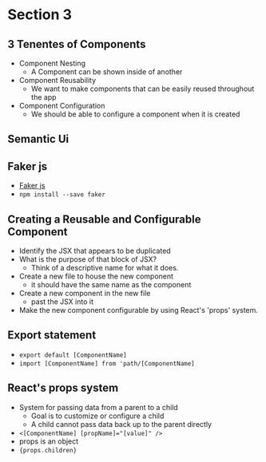 # Section 3

## 3 Tenentes of Components
- Component Nesting
    - A Component can be shown inside of another
- Component Reusability
    - We want to make components that can be easily reused throughout the app
- Component Configuration
    - We should be able to configure a component when it is created

## Semantic Ui
<link rel="stylesheet" href="https://cdnjs.cloudflare.com/ajax/libs/semantic-ui/2.4.1/semantic.min.css">

## Faker js
- [Faker js](https://github.com/marak/Faker.js/)
- `npm install --save faker`

## Creating a Reusable and Configurable Component
- Identify the JSX that appears to be duplicated
- What is the purpose of that block of JSX?
    - Think of a descriptive name for what it does.
- Create a new file to house the new component
    - it should have the same name as the component
- Create a new component in the new file
    - past the JSX into it
- Make the new component configurable by using React's 'props' system.

## Export statement
- `export default [ComponentName]`
- `import [ComponentName] from 'path/[ComponentName]`

## React's props system
- System for passing data from a parent to a child
    - Goal is to customize or configure a child
    - A child cannot pass data back up to the parent directly 
- `<[ComponentName] [propName]="[value]" />`
- props is an object
- `{props.children}`

